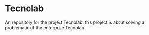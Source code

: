 # Tecnolab
An repository for the project Tecnolab. this project is about solving a problematic of the enterprise Tecnolab.
